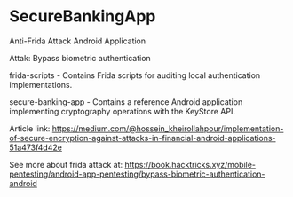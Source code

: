 # SecureBankingApp
Anti-Frida Attack Android Application

Attak: Bypass biometric authentication

frida-scripts - Contains Frida scripts for auditing local authentication implementations.

secure-banking-app - Contains a reference Android application implementing cryptography operations with the KeyStore API.

Article link: https://medium.com/@hossein_kheirollahpour/implementation-of-secure-encryption-against-attacks-in-financial-android-applications-51a473f4d42e

See more about frida attack at: https://book.hacktricks.xyz/mobile-pentesting/android-app-pentesting/bypass-biometric-authentication-android
